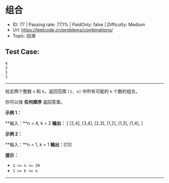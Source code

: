 # 组合                                                             

* ID: 77      | Passing rate: 77.1% | PaidOnly: false  | Difficulty: Medium 
* Url: https://leetcode.cn/problems/combinations/ 
* Topic: 回溯 

## Test Case:

```
4
2
1
1
```

---

给定两个整数 `n` 和 `k`，返回范围 `[1, n]` 中所有可能的 `k` 个数的组合。

你可以按 **任何顺序** 返回答案。


**示例 1：**

**输入：**n = 4, k = 2
**输出：**
[
  [2,4],
  [3,4],
  [2,3],
  [1,2],
  [1,3],
  [1,4],
]

**示例 2：**

**输入：**n = 1, k = 1
**输出：**[[1]]


**提示：**

* `1 <= n <= 20`
* `1 <= k <= n`

---